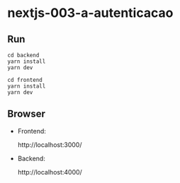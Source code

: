 # nextjs-003-a-autenticacao

## Run

```
cd backend
yarn install
yarn dev

cd frontend
yarn install
yarn dev
```

## Browser

- Frontend:

  http://localhost:3000/

- Backend:

  http://localhost:4000/
